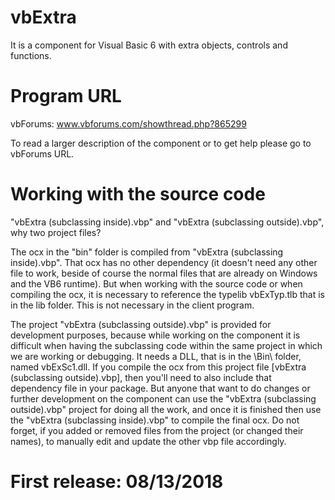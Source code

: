 # vbExtra
It is a component for Visual Basic 6 with extra objects, controls and functions.

# Program URL

vbForums: www.vbforums.com/showthread.php?865299

To read a larger description of the component or to get help please go to vbForums URL.


# Working with the source code

"vbExtra (subclassing inside).vbp" and "vbExtra (subclassing outside).vbp", why two project files?

The ocx in the "bin" folder is compiled from "vbExtra (subclassing inside).vbp".
That ocx has no other dependency (it doesn't need any other file to work, beside of course the normal files that are already on Windows and the VB6 runtime).
But when working with the source code or when compiling the ocx, it is necessary to reference the typelib vbExTyp.tlb that is in the lib folder. This is not necessary in the client program.

The project "vbExtra (subclassing outside).vbp" is provided for development purposes, because while working on the component it is difficult when having the subclassing code within the same project in which we are working or debugging.
It needs a DLL, that is in the \Bin\ folder, named vbExSc1.dll.
If you compile the ocx from this project file [vbExtra (subclassing outside).vbp], then you'll need to also include that dependency file in your package.
But anyone that want to do changes or further development on the component can use the "vbExtra (subclassing outside).vbp" project for doing all the work, and once it is finished then use the "vbExtra (subclassing inside).vbp" to compile the final ocx.
Do not forget, if you added or removed files from the project (or changed their names), to manually edit and update the other vbp file accordingly.


# First release: 08/13/2018
